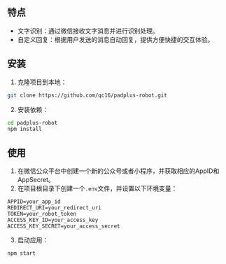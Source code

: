 ## 特点

- 文字识别：通过微信接收文字消息并进行识别处理。
- 自定义回复：根据用户发送的消息自动回复，提供方便快捷的交互体验。

## 安装

1. 克隆项目到本地：

```bash
git clone https://github.com/qc16/padplus-robot.git
```

2. 安装依赖：

```bash
cd padplus-robot
npm install
```

## 使用

1. 在微信公众平台中创建一个新的公众号或者小程序，并获取相应的AppID和AppSecret。
2. 在项目根目录下创建一个`.env`文件，并设置以下环境变量：

```plaintext
APPID=your_app_id
REDIRECT_URI=your_redirect_uri
TOKEN=your_robot_token
ACCESS_KEY_ID=your_access_key
ACCESS_KEY_SECRET=your_access_secret
```

3. 启动应用：

```bash
npm start
```